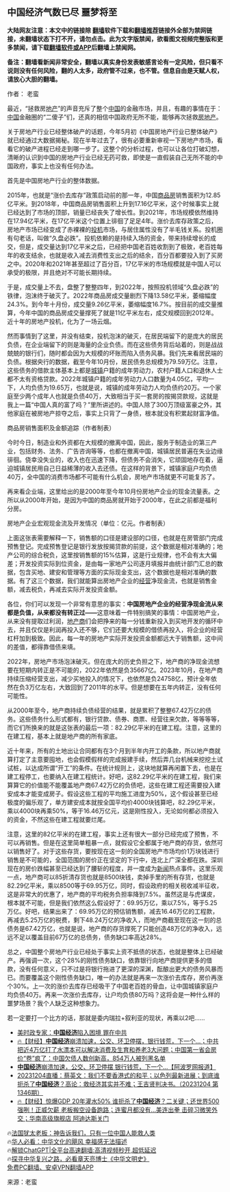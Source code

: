  <!-- 面包屑导航 --> <h2>中国经济气数已尽 噩梦将至</h2> <p class="notice"><b>大陆网友注意：本文中的链接除 <a href="https://github.com/bannedbook/fanqiang" >翻墙</a>软件下载和<a href="https://github.com/killgcd/justmysocks/blob/master/README.md">翻墙推荐</a>链接外全部为禁网链接，未翻墙状态下打不开，请勿点击。此为文字版禁闻，欲看图文视频完整版和更多禁闻，请下载<a href="https://github.com/bannedbook/fanqiang">翻墙软件或APP</a>后翻墙上禁闻网。</p><p>备注：翻墙看新闻非常安全，翻墙以真实身份发表敏感言论有一定风险，但只看不说则没有任何风险，翻的人太多，政府管不过来，也不管。信息自由是天赋人权，请放心大胆的翻墙。</b></p>  <div class="entry"> <p>作者： 老蛮</p> <p>最近，“拯救房<a href="https://www.bannedbook.org/bnews/tag/%e5%9c%b0%e4%ba%a7/" class="st_tag internal_tag" rel="tag" title="标签 地产 下的日志">地产</a>”的声音充斥了整个<span class='wp_keywordlink_affiliate'><a href="https://www.bannedbook.org/" title="中国" target="_blank">中国</a></span>的金融市场，并且，有趣的事情在于：<a href="https://www.bannedbook.org/bnews/tag/%E4%B8%AD%E5%9B%BD/" class="st_tag internal_tag" rel="tag" title="标签 中国 下的日志">中国</a>金融圈的“二傻子”们，还真的相信中国政府无所不能，能够再次拯救<a href="https://www.bannedbook.org/bnews/tag/%e6%88%bf%e5%9c%b0%e4%ba%a7/" class="st_tag internal_tag" rel="tag" title="标签 房地产 下的日志">房地产</a>。</p> <p>关于房地产行业已经整体破产的话题，今年5月初《中国房地产行业已整体破产》就已经通过大数据揭秘。现在半年过去了，很有必要重新审视一下房地产市场，看看它的破产进程已经走到哪一步了。这整个的分析过程，也可以让各位打破幻想，清晰的认识到中国的房地产行业已经无药可救，即使是一直假装自己无所不能的中国政府，事实上也没有任何办法。</p> <p>首先是中国房地产行业的整体数据。</p> <p>2015年，也就是“涨价去库存”政策启动前的那一年，中国<a href="https://www.bannedbook.org/bnews/tag/%E5%95%86%E5%93%81%E6%88%BF/" class="st_tag internal_tag" rel="tag" title="标签 商品房 下的日志">商品房</a>销售面积为12.85亿平米。到2018年，中国商品房销售面积上升到17.16亿平米，这个时候事实上就已经达到了市场的顶部，销量已经丧失了增长性。到2021年，市场规模依然维持在17.94亿平米，在17亿平米这个位置上徘徊了足足4年。涨价去库存政策之后，房地产市场已经变成了赤裸裸的<a href="https://www.bannedbook.org/bnews/tag/%E6%8A%95%E6%9C%BA/" class="st_tag internal_tag" rel="tag" title="标签 投机 下的日志">投机</a>市场，与居住属性没有了半毛钱关系。投机圈有句老话，叫做“久盘必跌”。投机依赖的是持续入场的资金，带来持续增长的成交，但是，成交量达到17亿平米之后，已经把中国老百姓收割到了极致，老百姓每年的收支结余，也就是收入减去消费性支出之后的结余，百分百都要投入到了买房之中。2020年和2021年甚至超过了百分百，17亿平米的市场规模就是中国人可以承受的极限，并且绝对不可能长期持续。</p> <p>于是，成交量上不去，盘整了整整四年，到2022年，按照投机领域“久盘必跌”的铁律，泡沫终于破灭了。2022年商品房成交量剧烈下降13.58亿平米，萎缩幅度24.3%。到今年十月份，成交量9.26亿平米，萎缩幅度16.7%。按目前的成交量推算，今年中国的商品房成交量撑死了就是11亿平米左右，成交规模回到2012年。近十年的房地产投机，化为了一场云烟。</p> <p>然而事情到了这里，并没有结束，投机泡沫的破灭，在居民端留下的是庞大的居民负债，在企业端留下的则是海量的企业负债。而在这些债务背后站着的，则是战战兢兢的银行们，随时都会因为大规模的坏账而陷入债务风暴。我们先来看居民端的负债。根据央行的数据，截至今年10月份，居民债务总规模为79.59万亿。注意，这些债务的借款主体基本上都是<a href="https://www.bannedbook.org/bnews/tag/%E5%9F%8E%E9%95%87/" class="st_tag internal_tag" rel="tag" title="标签 城镇 下的日志">城镇</a>户籍的成年劳动力，农村户籍人口和退休人士都不太有资格贷款。2022年城镇户籍的成年劳动力人口数量为4.05亿，平均一下，人均负债为19.65万，也就是说，城镇的成年劳动力人均负债约20万。一个家庭至少两个成年人也就是负债40万，大致相当于买一套房的按揭贷款规，这就是我上一篇“中国人真的富了吗？”里所讲述的。中国人除了300万顶级富豪之外，其他家庭在被房地产掠夺之后，事实上只背了一身债，根本就没有积累起财富净值。</p> <p>商品房销售面积及金额追踪（作者制表）</p> <p>今时今日，制造业和外资都在大规模的撤离中国，因此，服务于制造业的第三产业，包括财务、法务、广告咨询等等，也都在撤离中国，城镇居民普遍在失业边缘徘徊。侥幸没失业的，收入也在迅速下降，但债务不会消失，它顽固地存在着，逼迫城镇居民用自己日益稀薄的收入去还债。在这样的背景下，城镇家庭户均负债40万，全中国的消费市场都不可能有什么机会，房地产市场就更不可能复苏了。</p> <p>再来看企业端，这里给出的是2000年至今年10月份房地产企业的现金流量表。之所以从2000年开始，是因为中国的商品房就开始于2000年，在此之前都是福利分房。</p>  <p>房地产企业宏观现金流及开发情况（单位：亿元。作者制表）</p> <p>上面这张表需要解释一下，销售额的口径是建设部的口径，也就是在房管部门完成预售登记。完成预售登记是银行发放按揭贷款的前提，这个数据是相对准确的；地产公司的综合税负，这里按销售额的15%估算，这是行业规律，也不会有太大偏差；开发投资实际到位资金，是由每一家地产公司逐月填报并由统计部门汇总的数据，包含买地、建安和管理等方面的实际现金支出，这个数据也是相对准确的数据。有了这三个数据，我们就能算出房地产企业的<a href="https://www.bannedbook.org/bnews/tag/%E7%BB%8F%E8%90%A5/" class="st_tag internal_tag" rel="tag" title="标签 经营 下的日志">经营</a>净现金流，也就是销售金额，减去税负，再减去实际开发投资金额。</p> <p>各位，你们可以发现一个非常有意思的事实：<strong>中国房地产企业的经营净现金流从来都是负值，从来都没有转正过——</strong>这意味着一件特别搞笑的事情：中国房地产业，从来没有提取过利润，<a href="https://www.bannedbook.org/bnews/tag/%e5%9c%b0%e4%ba%a7%e5%95%86/" class="st_tag internal_tag" rel="tag" title="标签 地产商 下的日志">地产商</a>们会把挣来的每一分钱重新投入到买地开发的循环中去，并且仅仅是利润再投入还不够，它们还要大规模的借债再投入，将企业的经营杠杆加到极致。因此，每一年的房地产实际开发投资金额都远大于销售额，这中间的差值，都得靠借债来填。</p> <p>2022年，房地产市场泡沫破灭。但在庞大的历史负担之下，地产商的净现金流想要在短期内转正是不可能的，2022年依然是负35667亿。2023年10月，在地产商持续压缩经营支出，减少买地投入的情况下，也依然是负24758亿，预计全年依然在负3万亿左右，大致回到了2011年的水平。但是想要在五年内转正，没有任何可能性。</p> <p>从2000年至今，地产商持续负债经营的结果，就是累积了整整67.42万亿的债务。这些债务什么形式都有，银行贷款、债券、商票、经营往来欠款，等等等等，而它们所换来的就是这张表的最后一项：82.29亿平米的在建工程。注意，这里的在建工程，基本上就是地产商的所有家底。</p>  <p>近十年来，所有的土地出让合同都有在3个月到半年内开工的条款，所以地产商就算打定了主意要囤地，也会假模假样的完成报建手续，然后弄几台机械来挖挖土试试桩，以达成所谓“开工”的条件。在统计规则上，这块地就算再闲置下去，也是在建工程停工，也要纳入在建工程统计。好吧，这82.29亿平米的在建工程，我们来算算它的价值能不能覆盖地产商67.42万亿的负债吧，这些在建工程还需要投入建安成本才能变成房子。假设这些工程的平均施工进度为50%，这个假设甚至已经极度的偏乐观了，单方建安成本就按全国平均价4000块钱算吧，82.29亿平米，乘以4000块再乘50%，等于16.46万亿元，这是刚性投入，无论如何都必须投入的资金，不然这些在建工程就要烂尾。</p> <p>注意，这里的82亿平米的在建工程，事实上还有很大一部分已经完成了预售，不可以再销售。但是在这里简单粗暴一点，就假设它全都属于地产商的存货，依然可以销售好了。对于这些存货，要按现在这一刻的全国房地产市场均价1万块钱进行销售是不可能的，全国范围的房价正在坚定的下行中，连北上广深全都在跌。深圳现在的房价跌幅甚至已经达到了腰斩的程度，并一度成为<span class='wp_keywordlink_affiliate'><a href="https://www.bannedbook.org/" title="新闻">新闻</a></span>热点事件。这里乐观一点，地产商可以85折清存货也就是8500块钱，卖掉手里的所有存货，也就是82.29亿平米，乘以8500等于69.95万亿，同时，假设政府的相关税收减半征收，这是非常大的优惠了，地产商的平均税务负担率降到7.5%。虽然这是与虎谋皮，根本就不可能，但是我们依然这么假设好了：69.95万亿，乘以7.5%，等于5.25万亿。好吧，结果出来了：69.95万亿的预估销售额，减去16.46万亿的工程款，再减去5.25万亿的税费，剩下48.24万亿的净收入，而地产商截至现在这一刻的总债务是67.42万亿，也就是说，地产商的存货撑死了只能创造48万亿的净收入，远远不足以覆盖目前67万亿的总债务，债务缺口率高达28%。</p> <p>总之，中国整个房地产行业已经处于事实上资不抵债的状态，也就是整体上已经破产。再强调一次，这个28%的刚性债务缺口，依靠银行向地产商提供更多的借款，没有任何意义，只不过是将银行拖进了更深的深渊，酝酿出更大的债务风暴而已。而要覆盖这个刚性债务缺口，唯一的办法就是再来一次涨价去库存，房价再涨个30%。上一次的涨价去库存已经吸干了中国老百姓的骨血，让中国城镇家庭户均负债40万。再来一次涨价去库存，让户均负债80万吗？这将会是一种什么样的噩梦场景？我个人缺乏这种想象力。</p> <p>若一定要打一个比方的话，那就是委内瑞拉+叙利亚的现状，再乘以2吧……</p> <!--<div id="taboola-mid-1"></div>--><ul class='op-related-articles' title='相关阅读'> <li><a href='https://www.bannedbook.org/bnews/baitai/20231205/1969615.html' target='_blank'>美时政专家：<b>中国经济</b>陷入困境 罪在中共</a></li> <li><a href='https://www.bannedbook.org/bnews/bannedvideo/20231204/1969509.html' target='_blank'>🔥【财经】<b>中国经济</b>崩溃加速，公交、环卫停摆，银行钱荒，下一个...；中共把近4万亿打了水漂本可以解决消费及生育和养老3大问题；中国第一省会房价“卷”疯了：中国欠债人数创新高，854万人被列黑名单</a></li> <li><a href='https://www.bannedbook.org/bnews/topimagenews/20231204/1969476.html' target='_blank'><b>中国经济</b>崩溃加速，公交、环卫停摆 银行钱荒，下一个...【阿波罗网报道】</a></li> <li><a href='https://www.bannedbook.org/bnews/sohnews/20231204/1969320.html' target='_blank'>20231204直播：蔡英文：我们不要香港式的和平；以色列最新进展；到底谁扼杀了<b>中国经济</b>？高论：救经济其实并不难；王吉贤判决书。（20231204 第1346期）</a></li> <li><a href='https://www.bannedbook.org/bnews/bannedvideo/20231204/1969264.html' target='_blank'>🔥【财经】惊爆GDP 20年灌水50% 谁扼杀了<b>中国经济</b>？二关键；还世界500强咧！正威欠薪 老板搬空设备跑路；连蜜月都没有…美连出拳 击碎习微笑外交；华南高级旗舰店 阿迪达斯关门</a></li> </ul> <p class="texttj"> 🔥<a href="https://www.bannedbook.org/bnews/ssgc/20230219/1850782.html" target="_blank">法国犹太老板：神告诉我们，只有一位中国人能救人类</a><br/> 🔥<a href="https://www.bannedbook.org/bnews/comments/20220220/1694796.html" target="_blank">华人必看：中华文化的飓风 幸福感无法描述</a><br/> 🔥<a href="https://github.com/bannedbook/fanqiang/wiki/V2ray%E6%9C%BA%E5%9C%BA" target="_blank">解锁ChatGPT|全平台高速翻墙:高清视频秒开,超低延迟</a><br/> 🔥<a href="https://www.bannedbook.org/bnews/comments/20220808/1768773.html" target="_blank">探寻中华复兴之路，必看章天亮博士《中华文明史》</a><br/> <a href="https://github.com/bannedbook/fanqiang/wiki/%E7%A6%81%E9%97%BB%E7%BD%91%E5%AE%89%E5%8D%93%E7%BF%BB%E5%A2%99%E6%96%B0%E9%97%BBAPP" target="_blank">免费PC翻墙、安卓VPN翻墙APP</a><br/> </p> <p class="src-info">来源：老蛮 </p><a name='sharetosocial'></a> <div style="margin-bottom:5px;padding-bottom:5px;clear:both"> <div id="archive-pix-1" class="banner-ads"> <!-- AuctionX Display platform tag START --> <div id="27602x728x90x621x_ADSLOT1" clicktrack="%%CLICK_URL_ESC%%"></div>  <!-- AuctionX Display platform tag END --> </div> <div id="archive-pix-2" class="banner-ads"> <!-- AuctionX Display platform tag START --> <div id="27556x300x250x621x_ADSLOT1" clicktrack="%%CLICK_URL_ESC%%" style="margin:0 auto;text-align:center"></div>  <!-- AuctionX Display platform tag END --> </div> </div>  <div id="archive-pix-1" class="banner-ads"> <!-- AuctionX Display platform tag START --> <div id="27603x728x90x621x_ADSLOT1" clicktrack="%%CLICK_URL_ESC%%"></div>  <!-- AuctionX Display platform tag END --> </div> </div><!--END ENTRY--> 